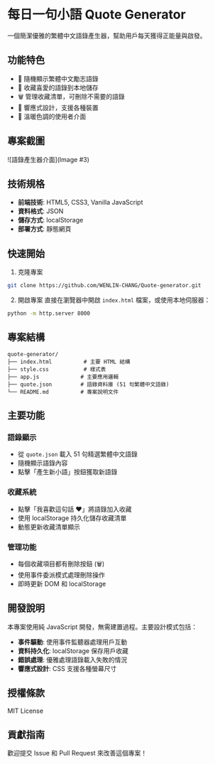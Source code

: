 # 每日一句小語 Quote Generator

一個簡潔優雅的繁體中文語錄產生器，幫助用戶每天獲得正能量與啟發。

## 功能特色

- 📖 隨機顯示繁體中文勵志語錄
- 💝 收藏喜愛的語錄到本地儲存
- 🗑️ 管理收藏清單，可刪除不需要的語錄
- 📱 響應式設計，支援各種裝置
- 🎨 溫暖色調的使用者介面

## 專案截圖

![語錄產生器介面](Image #3)

## 技術規格

- **前端技術**: HTML5, CSS3, Vanilla JavaScript
- **資料格式**: JSON
- **儲存方式**: localStorage
- **部署方式**: 靜態網頁

## 快速開始

1. 克隆專案
```bash
git clone https://github.com/WENLIN-CHANG/Quote-generator.git
```

2. 開啟專案
直接在瀏覽器中開啟 `index.html` 檔案，或使用本地伺服器：
```bash
python -m http.server 8000
```

## 專案結構

```
quote-generator/
├── index.html          # 主要 HTML 結構
├── style.css           # 樣式表
├── app.js             # 主要應用邏輯
├── quote.json         # 語錄資料庫 (51 句繁體中文語錄)
└── README.md          # 專案說明文件
```

## 主要功能

### 語錄顯示
- 從 `quote.json` 載入 51 句精選繁體中文語錄
- 隨機顯示語錄內容
- 點擊「產生新小語」按鈕獲取新語錄

### 收藏系統
- 點擊「我喜歡這句話 ❤️」將語錄加入收藏
- 使用 localStorage 持久化儲存收藏清單
- 動態更新收藏清單顯示

### 管理功能
- 每個收藏項目都有刪除按鈕 (🗑️)
- 使用事件委派模式處理刪除操作
- 即時更新 DOM 和 localStorage

## 開發說明

本專案使用純 JavaScript 開發，無需建置過程。主要設計模式包括：

- **事件驅動**: 使用事件監聽器處理用戶互動
- **資料持久化**: localStorage 保存用戶收藏
- **錯誤處理**: 優雅處理語錄載入失敗的情況
- **響應式設計**: CSS 支援各種螢幕尺寸

## 授權條款

MIT License

## 貢獻指南

歡迎提交 Issue 和 Pull Request 來改善這個專案！